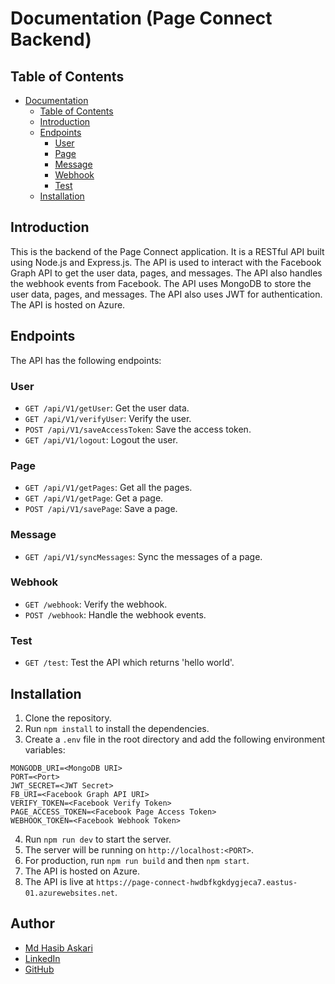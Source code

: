 # Documentation (Page Connect Backend)
## Table of Contents
- [Documentation](#documentation)
  - [Table of Contents](#table-of-contents)
  - [Introduction](#introduction)
  - [Endpoints](#endpoints)
    - [User](#user)
    - [Page](#page)
    - [Message](#message)
    - [Webhook](#webhook)
    - [Test](#test)
  - [Installation](#installation)

## Introduction
This is the backend of the Page Connect application. It is a RESTful API built using Node.js and Express.js. The API is used to interact with the Facebook Graph API to get the user data, pages, and messages. The API also handles the webhook events from Facebook. The API uses MongoDB to store the user data, pages, and messages. The API also uses JWT for authentication. The API is hosted on Azure.


## Endpoints
The API has the following endpoints:
### User
- `GET /api/V1/getUser`: Get the user data.
- `GET /api/V1/verifyUser`: Verify the user.
- `POST /api/V1/saveAccessToken`: Save the access token.
- `GET /api/V1/logout`: Logout the user.

### Page
- `GET /api/V1/getPages`: Get all the pages.
- `GET /api/V1/getPage`: Get a page.
- `POST /api/V1/savePage`: Save a page.

### Message
- `GET /api/V1/syncMessages`: Sync the messages of a page.

### Webhook
- `GET /webhook`: Verify the webhook.
- `POST /webhook`: Handle the webhook events.

### Test
- `GET /test`: Test the API which returns 'hello world'.

## Installation
1. Clone the repository.
2. Run `npm install` to install the dependencies.
3. Create a `.env` file in the root directory and add the following environment variables:
```env
MONGODB_URI=<MongoDB URI>
PORT=<Port>
JWT_SECRET=<JWT Secret>
FB_URI=<Facebook Graph API URI>
VERIFY_TOKEN=<Facebook Verify Token>
PAGE_ACCESS_TOKEN=<Facebook Page Access Token>
WEBHOOK_TOKEN=<Facebook Webhook Token>
```
4. Run `npm run dev` to start the server.
5. The server will be running on `http://localhost:<PORT>`.
6. For production, run `npm run build` and then `npm start`.
7. The API is hosted on Azure.
8. The API is live at `https://page-connect-hwdbfkgkdygjeca7.eastus-01.azurewebsites.net`.

## Author
- [Md Hasib Askari](https://findhasib.me)
- [LinkedIn](https://www.linkedin.com/in/mdhasibaskari/)
- [GitHub](https://github.com/Md-Hasib-Askari)